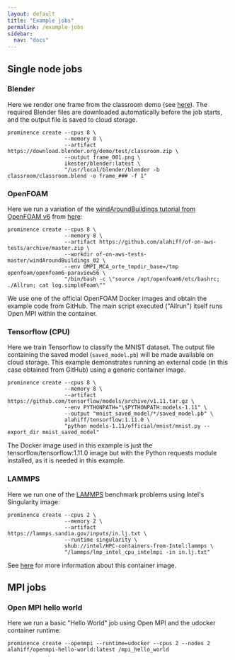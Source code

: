 ```yaml
---
layout: default
title: "Example jobs"
permalink: /example-jobs
sidebar:
  nav: "docs"
---
```


## Single node jobs

### Blender
Here we render one frame from the classroom demo (see [here](https://www.blender.org/download/demo-files/)). The required Blender files are downloaded automatically before the job starts, and the output file is saved to cloud storage.
```
prominence create --cpus 8 \
                  --memory 8 \
                  --artifact https://download.blender.org/demo/test/classroom.zip \
                  --output frame_001.png \
                  ikester/blender:latest \
                  "/usr/local/blender/blender -b classroom/classroom.blend -o frame_### -f 1"
```

### OpenFOAM
Here we run a variation of the [windAroundBuildings tutorial from OpenFOAM v6](https://github.com/OpenFOAM/OpenFOAM-6/tree/master/tutorials/incompressible/simpleFoam/windAroundBuildings) from [here](https://github.com/CFDEngine/of-on-aws-tests):
```
prominence create --cpus 8 \
                  --memory 8 \
                  --artifact https://github.com/alahiff/of-on-aws-tests/archive/master.zip \
                  --workdir of-on-aws-tests-master/windAroundBuildings_02 \
                  --env OMPI_MCA_orte_tmpdir_base=/tmp openfoam/openfoam6-paraview56 \
                  "/bin/bash -c \"source /opt/openfoam6/etc/bashrc; ./Allrun; cat log.simpleFoam\""
```
We use one of the official OpenFOAM Docker images and obtain the example code from GitHub. The main script executed ("Allrun") itself runs Open MPI within the container.

### Tensorflow (CPU)
Here we train Tensorflow to classify the MNIST dataset. The output file containing the saved model (`saved_model.pb`) will be made available on cloud storage. This example demonstrates running an external code (in this case obtained from GitHub) using a generic container image.
```
prominence create --cpus 8 \
                  --memory 8 \
                  --artifact https://github.com/tensorflow/models/archive/v1.11.tar.gz \
                  --env PYTHONPATH="\$PYTHONPATH:models-1.11" \
                  --output "mnist_saved_model/*/saved_model.pb" \
                  alahiff/tensorflow:1.11.0 \
                  "python models-1.11/official/mnist/mnist.py --export_dir mnist_saved_model"

```
The Docker image used in this example is just the tensorflow/tensorflow:1.11.0 image but with the Python requests module installed, as it is needed in this example.


### LAMMPS
Here we run one of the [LAMMPS](https://lammps.sandia.gov/) benchmark problems using Intel's Singularity image:
```
prominence create --cpus 2 \
                  --memory 2 \
                  --artifact https://lammps.sandia.gov/inputs/in.lj.txt \
                  --runtime singularity \
                  shub://intel/HPC-containers-from-Intel:lammps \
                  "/lammps/lmp_intel_cpu_intelmpi -in in.lj.txt"
```
See [here](https://github.com/intel/HPC-containers-from-Intel/tree/master/containers/lammps) for more information about this container image.

## MPI jobs

### Open MPI hello world
Here we run a basic "Hello World" job using Open MPI and the udocker container runtime:
```
prominence create --openmpi --runtime=udocker --cpus 2 --nodes 2 alahiff/openmpi-hello-world:latest /mpi_hello_world
```

